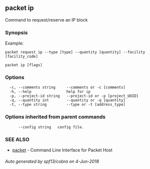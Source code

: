 ## packet ip

Command to request/reserve an IP block

### Synopsis

Example:
	
	packet request ip --type [type] --quantity [quantity] --facility [facility_code]
	

```
packet ip [flags]
```

### Options

```
  -c, --comments string     --comments or -c [comments]
  -h, --help                help for ip
  -p, --project-id string   --project-id or -p [project_UUID]
  -q, --quantity int        --quantity or -q [quantity]
  -t, --type string         --type or -t [address_type]
```

### Options inherited from parent commands

```
      --config string   config file.
```

### SEE ALSO

* [packet](packet.md)	 - Command Line Interface for Packet Host

###### Auto generated by spf13/cobra on 4-Jun-2018
